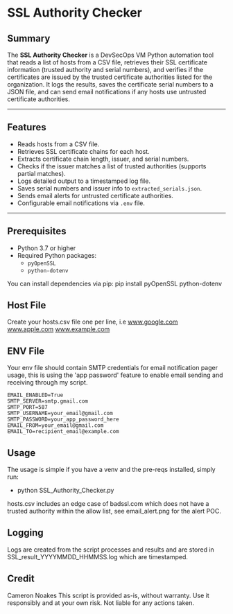 # SSL Authority Checker

## Summary

The **SSL Authority Checker** is a DevSecOps VM Python automation tool that reads a list of hosts from a CSV file, retrieves their SSL certificate information (trusted authority and serial numbers), and verifies if the certificates are issued by the trusted certificate authorities listed for the organization. It logs the results, saves the certificate serial numbers to a JSON file, and can send email notifications if any hosts use untrusted certificate authorities.

---

## Features

- Reads hosts from a CSV file.
- Retrieves SSL certificate chains for each host.
- Extracts certificate chain length, issuer, and serial numbers.
- Checks if the issuer matches a list of trusted authorities (supports partial matches).
- Logs detailed output to a timestamped log file.
- Saves serial numbers and issuer info to `extracted_serials.json`.
- Sends email alerts for untrusted certificate authorities.
- Configurable email notifications via `.env` file.

---

## Prerequisites

- Python 3.7 or higher
- Required Python packages:
  - `pyOpenSSL`
  - `python-dotenv`
  
You can install dependencies via pip:
pip install pyOpenSSL python-dotenv


## Host File
Create your hosts.csv file one per line, i.e
www.google.com
www.apple.com
www.example.com

## ENV File
Your env file should contain SMTP credentials for email notification pager usage, this is using the 
'app password' feature to enable email sending and receiving through my script.


```
EMAIL_ENABLED=True
SMTP_SERVER=smtp.gmail.com
SMTP_PORT=587
SMTP_USERNAME=your_email@gmail.com
SMTP_PASSWORD=your_app_password_here
EMAIL_FROM=your_email@gmail.com
EMAIL_TO=recipient_email@example.com
```

## Usage
The usage is simple if you have a venv and the pre-reqs installed, simply run:
- python SSL_Authority_Checker.py

hosts.csv includes an edge case of badssl.com which does not have a trusted authority within the allow list, see email_alert.png for the alert POC.

## Logging
Logs are created from the script processes and results and are stored in SSL_result_YYYYMMDD_HHMMSS.log
which are timestamped.

## Credit
Cameron Noakes
This script is provided as-is, without warranty. Use it responsibly and at your own risk. Not liable for any actions taken.
